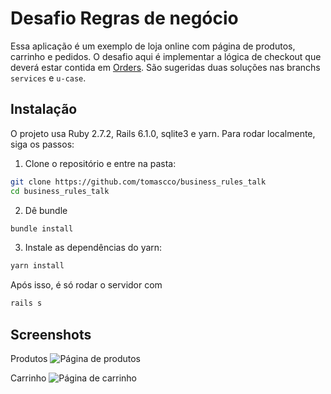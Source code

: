# Desafio Regras de negócio

Essa aplicação é um exemplo de loja online com página de produtos, carrinho e pedidos. O desafio aqui é implementar a lógica de checkout que deverá estar contida em [Orders](app/controllers/orders_controller.rb). São sugeridas duas soluções nas branchs `services` e `u-case`.

## Instalação

O projeto usa Ruby 2.7.2, Rails 6.1.0, sqlite3 e yarn. Para rodar localmente, siga os passos:

1. Clone o repositório e entre na pasta:

```sh
git clone https://github.com/tomascco/business_rules_talk
cd business_rules_talk
```

2. Dê bundle

```sh
bundle install
```

3. Instale as dependências do yarn:

```sh
yarn install
```

Após isso, é só rodar o servidor com

```sh
rails s
```

## Screenshots

Produtos
![Página de produtos](https://i.imgur.com/RqtrsqV.jpg)

Carrinho
![Página de carrinho](https://i.imgur.com/fMVh1zD.jpg)
